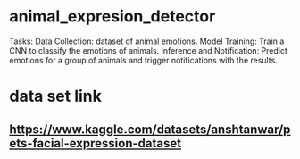 # animal_expresion_detector
Tasks:
Data Collection: dataset of animal emotions.
Model Training: Train a CNN to classify the emotions of animals.
Inference and Notification: Predict emotions for a group of animals and trigger notifications with the results.
<h1>data set link</h1>
<h2><u>https://www.kaggle.com/datasets/anshtanwar/pets-facial-expression-dataset</u></h2>
